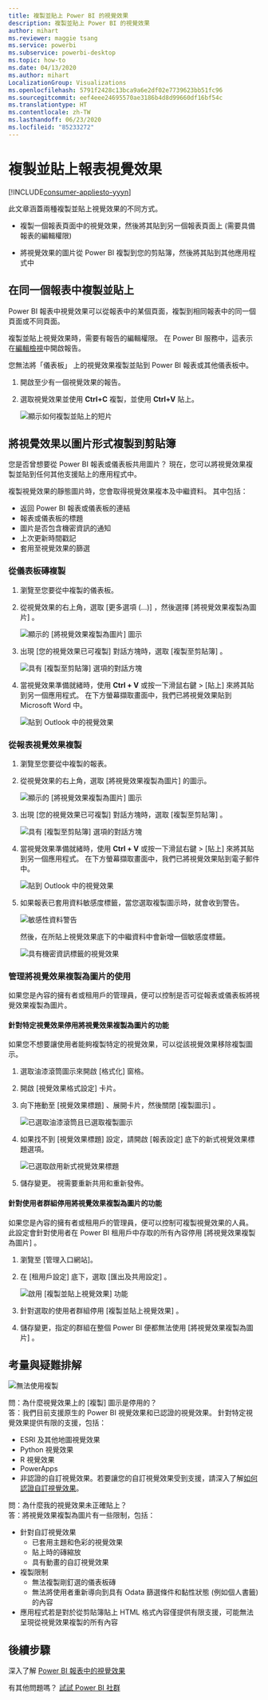 ```yaml
---
title: 複製並貼上 Power BI 的視覺效果
description: 複製並貼上 Power BI 的視覺效果
author: mihart
ms.reviewer: maggie tsang
ms.service: powerbi
ms.subservice: powerbi-desktop
ms.topic: how-to
ms.date: 04/13/2020
ms.author: mihart
LocalizationGroup: Visualizations
ms.openlocfilehash: 5791f2428c13bca9a6e2df02e7739623bb51fc96
ms.sourcegitcommit: eef4eee24695570ae3186b4d8d99660df16bf54c
ms.translationtype: HT
ms.contentlocale: zh-TW
ms.lasthandoff: 06/23/2020
ms.locfileid: "85233272"
---
```

# <a name="copy-and-paste-a-report-visualization"></a>複製並貼上報表視覺效果

[!INCLUDE[consumer-appliesto-yyyn](../includes/consumer-appliesto-yyyn.md)]

此文章涵蓋兩種複製並貼上視覺效果的不同方式。 
* 複製一個報表頁面中的視覺效果，然後將其貼到另一個報表頁面上 (需要具備報表的編輯權限)

* 將視覺效果的圖片從 Power BI 複製到您的剪貼簿，然後將其貼到其他應用程式中

## <a name="copy-and-paste-within-the-same-report"></a>在同一個報表中複製並貼上
Power BI 報表中視覺效果可以從報表中的某個頁面，複製到相同報表中的同一個頁面或不同頁面。 

複製並貼上視覺效果時，需要有報告的編輯權限。 在 Power BI 服務中，這表示在[編輯檢視](../consumer/end-user-reading-view.md)中開啟報告。 

您無法將「儀表板」  上的視覺效果複製並貼到 Power BI 報表或其他儀表板中。

1. 開啟至少有一個視覺效果的報告。  

2. 選取視覺效果並使用 **Ctrl+C** 複製，並使用 **Ctrl+V** 貼上。      

   ![顯示如何複製並貼上的短片](media/power-bi-visualization-copy-paste/copypasteviznew.gif)


## <a name="copy-a-visual-as-an-image-to-your-clipboard"></a>將視覺效果以圖片形式複製到剪貼簿

您是否曾想要從 Power BI 報表或儀表板共用圖片？ 現在，您可以將視覺效果複製並貼到任何其他支援貼上的應用程式中。 

複製視覺效果的靜態圖片時，您會取得視覺效果複本及中繼資料。 其中包括：
* 返回 Power BI 報表或儀表板的連結
* 報表或儀表板的標題
* 圖片是否包含機密資訊的通知
* 上次更新時間戳記
* 套用至視覺效果的篩選

### <a name="copy-from-a-dashboard-tile"></a>從儀表板磚複製

1. 瀏覽至您要從中複製的儀表板。

2. 從視覺效果的右上角，選取 [更多選項 (...)]  ，然後選擇 [將視覺效果複製為圖片]  。 

    ![顯示的 [將視覺效果複製為圖片] 圖示](media/power-bi-visualization-copy-paste/power-bi-copy-dashboard.png)

3. 出現 [您的視覺效果已可複製]  對話方塊時，選取 [複製至剪貼簿]  。

    ![具有 [複製至剪貼簿] 選項的對話方塊](media/power-bi-visualization-copy-paste/power-bi-copied.png)

4. 當視覺效果準備就緒時，使用 **Ctrl + V** 或按一下滑鼠右鍵 > [貼上] 來將其貼到另一個應用程式。 在下方螢幕擷取畫面中，我們已將視覺效果貼到 Microsoft Word 中。 

    ![貼到 Outlook 中的視覺效果](media/power-bi-visualization-copy-paste/power-bi-paste-word.png)

### <a name="copy-from-a-report-visual"></a>從報表視覺效果複製 

1. 瀏覽至您要從中複製的報表。

2. 從視覺效果的右上角，選取 [將視覺效果複製為圖片]  的圖示。 

    ![顯示的 [將視覺效果複製為圖片] 圖示](media/power-bi-visualization-copy-paste/power-bi-copy-icon.png)

3. 出現 [您的視覺效果已可複製]  對話方塊時，選取 [複製至剪貼簿]  。

    ![具有 [複製至剪貼簿] 選項的對話方塊](media/power-bi-visualization-copy-paste/power-bi-copied.png)


4. 當視覺效果準備就緒時，使用 **Ctrl + V** 或按一下滑鼠右鍵 > [貼上] 來將其貼到另一個應用程式。 在下方螢幕擷取畫面中，我們已將視覺效果貼到電子郵件中。

    ![貼到 Outlook 中的視覺效果](media/power-bi-visualization-copy-paste/power-bi-copy-email.png)

5. 如果報表已套用資料敏感度標籤，當您選取複製圖示時，就會收到警告。  

    ![敏感性資料警告](media/power-bi-visualization-copy-paste/power-bi-sensitive.png)

    然後，在所貼上視覺效果底下的中繼資料中會新增一個敏感度標籤。 

    ![具有機密資訊標籤的視覺效果](media/power-bi-visualization-copy-paste/power-bi-confidential.png)

### <a name="manage-use-of-copying-a-visual-as-an-image"></a>管理將視覺效果複製為圖片的使用
如果您是內容的擁有者或租用戶的管理員，便可以控制是否可從報表或儀表板將視覺效果複製為圖片。

#### <a name="disable-copy-as-an-image-for-a-specific-visual"></a>針對特定視覺效果停用將視覺效果複製為圖片的功能
如果您不想要讓使用者能夠複製特定的視覺效果，可以從該視覺效果移除複製圖示。
1. 選取油漆滾筒圖示來開啟 [格式化] 窗格。 

1. 開啟 [視覺效果格式設定]  卡片。
1. 向下捲動至 [視覺效果標題]  、展開卡片，然後關閉 [複製圖示]  。

    ![已選取油漆滾筒且已選取複製圖示](media/power-bi-visualization-copy-paste/power-bi-visual-header.png)

1. 如果找不到 [視覺效果標題]  設定，請開啟 [報表設定]  底下的新式視覺效果標題選項。 

    ![已選取啟用新式視覺效果標題](media/power-bi-visualization-copy-paste/power-bi-use-modern.png)

1. 儲存變更。 視需要重新共用和重新發佈。

#### <a name="disable-copy-as-an-image-for-a-group-of-users"></a>針對使用者群組停用將視覺效果複製為圖片的功能

如果您是內容的擁有者或租用戶的管理員，便可以控制可複製視覺效果的人員。 此設定會針對使用者在 Power BI 租用戶中存取的所有內容停用 [將視覺效果複製為圖片]  。
  
1. 瀏覽至 [管理入口網站]。

1. 在 [租用戶設定]  底下，選取 [匯出及共用設定]  。 

    ![啟用 [複製並貼上視覺效果] 功能](media/power-bi-visualization-copy-paste/power-bi-enable.png)

1. 針對選取的使用者群組停用 [複製並貼上視覺效果]  。 

1. 儲存變更，指定的群組在整個 Power BI 便都無法使用 [將視覺效果複製為圖片]  。 
  

## <a name="considerations-and-troubleshooting"></a>考量與疑難排解

   ![無法使用複製](media/power-bi-visualization-copy-paste/power-bi-copy-grey.png)


問：為什麼視覺效果上的 [複製] 圖示是停用的？    
答：我們目前支援原生的 Power BI 視覺效果和已認證的視覺效果。 針對特定視覺效果提供有限的支援，包括： 
- ESRI 及其他地圖視覺效果 
- Python 視覺效果 
- R 視覺效果 
- PowerApps 
- 非認證的自訂視覺效果。若要讓您的自訂視覺效果受到支援，請深入了解[如何認證自訂視覺效果](../developer/visuals/power-bi-custom-visuals-certified.md)。 


問：為什麼我的視覺效果未正確貼上？    
答：將視覺效果複製為圖片有一些限制，包括： 
- 針對自訂視覺效果 
    - 已套用主題和色彩的視覺效果 
    - 貼上時的磚縮放 
    - 具有動畫的自訂視覺效果 
- 複製限制 
    - 無法複製剛釘選的儀表板磚 
    - 無法將使用者重新導向到具有 Odata 篩選條件和黏性狀態 (例如個人書籤) 的內容 
- 應用程式若是對於從剪貼簿貼上 HTML 格式內容僅提供有限支援，可能無法呈現從視覺效果複製的所有內容 



## <a name="next-steps"></a>後續步驟
深入了解 [Power BI 報表中的視覺效果](power-bi-report-visualizations.md)

有其他問題嗎？ [試試 Power BI 社群](https://community.powerbi.com/)

